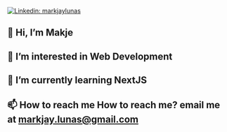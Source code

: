 [![Linkedin: markjaylunas](https://img.shields.io/badge/-MarkJay%20Lunas-blue?style=flat-square&logo=Linkedin&logoColor=white&link=https://www.linkedin.com/in/markjaylunas/)](https://www.linkedin.com/in/markjaylunas/)

## 👋 Hi, I’m Makje
## 👀 I’m interested in Web Development
## 🌱 I’m currently learning NextJS
## 📫 How to reach me How to reach me? email me at markjay.lunas@gmail.com

<!---
markjaylunas/markjaylunas is a ✨ special ✨ repository because its `README.md` (this file) appears on your GitHub profile.
You can click the Preview link to take a look at your changes.
--->
